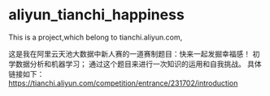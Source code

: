 # aliyun_tianchi_happiness
This is a project,which belong to tianchi.aliyun.com,

这是我在阿里云天池大数据中新人赛的一道赛制题目：快来一起发掘幸福感！
初学数据分析和机器学习；
通过这个题目来进行一次知识的运用和自我挑战。
具体链接如下：
https://tianchi.aliyun.com/competition/entrance/231702/introduction
